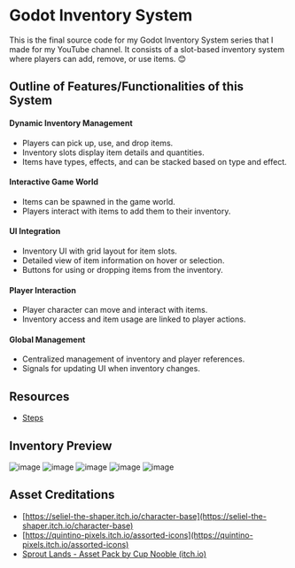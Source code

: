 # Godot Inventory System
This is the final source code for my Godot Inventory System series that I made for my YouTube channel. It consists of a slot-based inventory system where players can add, remove, or use items. 😊

## Outline of Features/Functionalities of this System
#### Dynamic Inventory Management
- Players can pick up, use, and drop items.
- Inventory slots display item details and quantities.
- Items have types, effects, and can be stacked based on type and effect.

#### Interactive Game World
- Items can be spawned in the game world.
- Players interact with items to add them to their inventory.

#### UI Integration
-  Inventory UI with grid layout for item slots.
- Detailed view of item information on hover or selection.
- Buttons for using or dropping items from the inventory.

#### Player Interaction
- Player character can move and interact with items.
- Inventory access and item usage are linked to player actions.
  
#### Global Management
- Centralized management of inventory and player references.
- Signals for updating UI when inventory changes.

## Resources
- [Steps](https://excalidraw.com/#json=cjPPFEnlQM-7r-plC8UJ4,iX6E_Q0e7USp2IAlVJQM5g)

## Inventory Preview
![image](https://github.com/christinec-dev/GodotInventorySystem/assets/87696858/d0c0023f-ce75-4e65-8d2b-93ce11953df3)
![image](https://github.com/christinec-dev/GodotInventorySystem/assets/87696858/6a63bf91-5dbb-4a6f-9b9a-2d1462ee521a)
![image](https://github.com/christinec-dev/GodotInventorySystem/assets/87696858/6b47e640-0f8c-4399-98b1-6c27abf3004b)
![image](https://github.com/christinec-dev/GodotInventorySystem/assets/87696858/a623b0b9-a55a-4da0-9449-9e425cfe46da)
![image](https://github.com/christinec-dev/GodotInventorySystem/assets/87696858/0615ede6-2af9-4a21-aaca-c41c87add9c2)

## Asset Creditations
- [https://seliel-the-shaper.itch.io/character-base](https://seliel-the-shaper.itch.io/character-base)
- [https://quintino-pixels.itch.io/assorted-icons](https://quintino-pixels.itch.io/assorted-icons)
- [Sprout Lands - Asset Pack by Cup Nooble (itch.io)](https://cupnooble.itch.io/sprout-lands-asset-pack)
